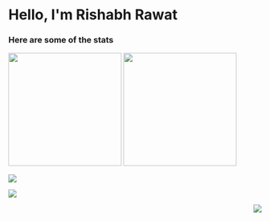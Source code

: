 # Hello, I'm Rishabh Rawat

### Here are some of the stats

<p>
  <img height=225 src="https://github-readme-stats.vercel.app/api?username=lordeadroid&theme=gruvbox&include_all_commits=true&hide_rank=true&show_icons=true" />
  <img height=225 src="https://github-readme-stats.vercel.app/api/top-langs/?username=lordeadroid&theme=gruvbox&layout=compact&langs_count=10" />
</p>

<p><img src="https://github-readme-streak-stats.herokuapp.com/?user=lordeadroid&theme=gruvbox" /></p>

<p><img src="https://github-profile-trophy.vercel.app/?username=lordeadroid&theme=gruvbox&margin-w=4" /></p>

<p align="right"><img src="https://komarev.com/ghpvc/?username=lordeadroid" /></p>
